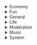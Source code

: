 <details>
    <summary>Economy</summary>

# balance
#### Show user's balance
##### Usage: balance
##### Cooldown: 0
##### Alias: bal, money, 머니, 잔고
---
# daily
#### Get daily rewards
##### Usage: daily
##### Cooldown: 0
##### Alias: 일당
---
# leaderboard
#### Post leaderboard
##### Usage: leaderboard
##### Cooldown: 1000
##### Alias: rank, 랭킹, 리더보드, 순위
---
# slot
#### Play slot game
##### Usage: slot #{money}
##### Cooldown: 1000
##### Alias: pachinko, slotmachine, slots, 빠찡꼬, 빠찡코, 슬롯, 슬롯머신, 파칭코
</details>
<details>
    <summary>Fun</summary>

# ascii
#### Make ascii art
##### Usage: ascii #{string}
##### Cooldown: 0
##### Alias: 아스키
---
# image
#### Get an image from google
##### Usage: ascii #{string}
##### Cooldown: 2000
##### Alias: img, photo, pic, picture, 그림, 사진, 이미지
---
# meme
#### Get a meme from reddit
##### Usage: meme
##### Cooldown: 1000
##### Alias: 밈
---
# sanction
#### Sanction bot
##### Usage: sanction
##### Cooldown: 0
##### Alias: 돌았냐, 뒤질래, 디질래, 맞을래, 제재, 죽을래, 처벌, 혼날래
---
# select
#### Select one among multiple items
##### Usage: select #{option1} #{option2} #{option3} ...
##### Cooldown: 500
##### Alias: choice, choose, 골라, 뽑아, 선택
---
# timer
#### Shade message for specific seconds
##### Usage: timer #{message} #{seconds}
##### Cooldown: 3000
##### Alias: 타이머
</details>
<details>
    <summary>General</summary>

# afk
#### Set afk
##### Usage: afk [#{reason}]
##### Cooldown: 2000
##### Alias: -
---
# botinfo
#### Show bot's information
##### Usage: botinfo
##### Cooldown: 0
##### Alias: 봇정보
---
# help
#### Informs how to use command
##### Usage: help [#{command}]
##### Cooldown: 0
##### Alias: 도움, 도움말, 헬프
---
# ping
#### Show latency and response times
##### Usage: ping
##### Cooldown: 0
##### Alias: pong, 퐁, 핑
---
# prefix
#### Change prefix
##### Usage: prefix #{new_prefix}
##### Cooldown: 0
##### Alias: pre, 접두사
---
# serverinfo
#### Show server's information
##### Usage: serverinfo
##### Cooldown: 0
##### Alias: 서버정보
---
# userinfo
#### Show user's information
##### Usage: userinfo #{mention}
##### Cooldown: 0
##### Alias: info, 유저정보, 정보
</details>
<details>
    <summary>Life</summary>

# calc
#### Calculate simple math questions
##### Usage: calc #{formula}
##### Cooldown: 1000
##### Alias: answer, calculate, solve, 계산, 계산기, 답, 풀어
---
# reddit
#### Get post from reddit
##### Usage: reddit #{subreddit}
##### Cooldown: 2000
##### Alias: 레딧
---
# reminder
#### Set reminder
##### Usage: reminder [#{text}]
##### Cooldown: 1000
##### Alias: remember, remind, reminders, remindme, 할일
---
# translate
#### Translate message to another language
##### Usage: translate #{language code} #{text}
##### Cooldown: 0
##### Alias: tr, 번역
---
# weather
#### Informs the current weather
##### Usage: weather #{city}
##### Cooldown: 5000
##### Alias: 날씨
</details>
<details>
    <summary>Moderation</summary>

# ban
#### Ban user from server
##### Usage: ban #{mention} [#{reason}]
##### Cooldown: 5000
##### Alias: block, 밴, 차단
---
# kick
#### Kick user from server
##### Usage: kick #{mention} [#{reason}]
##### Cooldown: 5000
##### Alias: banish, expel, 강퇴, 추방
---
# mute
#### Mute user
##### Usage: mute #{mention}
##### Cooldown: 5000
##### Alias: bequite, shutup, 닥쳐, 쉿, 조용히해
---
# tempmute
#### Mute user for given time (example: 3s, 2m, 1h)
##### Usage: tempmute #{mention} #{time}
##### Cooldown: 5000
##### Alias: -
---
# unban
#### Unban user from server
##### Usage: unban #{id} [#{reason}]
##### Cooldown: 5000
##### Alias: unblock, 밴해제, 차단해제
---
# unmute
#### Unmute user
##### Usage: unmute #{mention}
##### Cooldown: 5000
##### Alias: 채금해제
---
# warn
#### Warn user
##### Usage: warn #{mention} [#{reason}]
##### Cooldown: 3000
##### Alias: warning, 경고
</details>
<details>
    <summary>Music</summary>

# billboard
#### Show billboad Top100 chart
##### Usage: billboard
##### Cooldown: 10000
##### Alias: bb, 빌보드
---
# dequeue
#### Delete song in queue with given number (number 0 means clear all)
##### Usage: dequeue #{number}
##### Cooldown: 2000
##### Alias: dq, 빼
---
# leave
#### Leave voice channel
##### Usage: leave
##### Cooldown: 0
##### Alias: l, 나가
---
# melon
#### Show melon Top100 chart
##### Usage: melon
##### Cooldown: 10000
##### Alias: 멜론
---
# nowplaying
#### Show now playing music
##### Usage: nowplaying
##### Cooldown: 0
##### Alias: np, 재생중
---
# pause
#### Pause now playing music
##### Usage: pause
##### Cooldown: 0
##### Alias: stop, 멈춰, 스탑, 일시정지, 정지
---
# play
#### Play music
##### Usage: play #{URL|keyword}
##### Cooldown: 2000
##### Alias: p, 재생, 틀어
---
# queue
#### Show songs in queue
##### Usage: queue
##### Cooldown: 2000
##### Alias: q, 재생목록, 큐
---
# resume
#### Resume paused music
##### Usage: resume
##### Cooldown: 0
##### Alias: 다시틀어
---
# search
#### Search music from youtube
##### Usage: search #{keyword}
##### Cooldown: 4000
##### Alias: 검색, 찾아
---
# shuffle
#### Shuffle songs in queue
##### Usage: shuffle
##### Cooldown: 2000
##### Alias: random, randomize, sh, 랜덤, 셔플
---
# skip
#### Skip now playing music
##### Usage: skip
##### Cooldown: 0
##### Alias: s, 넘겨, 버려, 치워
---
# spotify
#### Show spotify Top200 chart
##### Usage: spotify
##### Cooldown: 10000
##### Alias: 스포티파이
---
# volume
#### Adjust music volume (range: 0~200)
##### Usage: volume #{number}
##### Cooldown: 0
##### Alias: v, 볼륨, 음량
</details>
<details>
    <summary>System</summary>

# eval
#### Run javascript code
##### Usage: eval #{code}
##### Cooldown: 2000
##### Alias: -
---
# exec
#### Execute shell command
##### Usage: exec #{command}
##### Cooldown: 2000
##### Alias: run, shell, 실행
---
# locale
#### Change locale
##### Usage: locale #{lang}
##### Cooldown: 0
##### Alias: lang, language, 언어
---
# lock
#### Lockdown channel
##### Usage: lock
##### Cooldown: 10000
##### Alias: lockdown, 계엄령, 락, 잠금
---
# log
#### Show command usage
##### Usage: log #{mention}
##### Cooldown: 3000
##### Alias: usage, 기록, 로그
---
# purge
#### Purge messages
##### Usage: purge #{limit}
##### Cooldown: 5000
##### Alias: clear, del, delete, remove, rm, 삭제, 지워
---
# reboot
#### Reboot bot
##### Usage: Reboot
##### Cooldown: 0
##### Alias: 재부팅
---
# shutdown
#### Shutdown bot
##### Usage: shutdown
##### Cooldown: 0
##### Alias: turnoff, 꺼져, 끄기
---
# slowmode
#### Define cooldown in a channel
##### Usage: slowmode #{seconds}
##### Cooldown: 1000
##### Alias: slow, slowmotion, 슬로우, 슬로우모드
---
# unlock
#### Unlock channel
##### Usage: unlock
##### Cooldown: 10000
##### Alias: 잠금해제
</details>